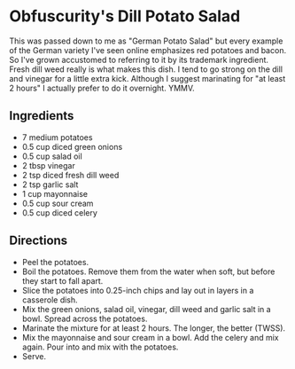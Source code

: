 # Obfuscurity's Dill Potato Salad

This was passed down to me as "German Potato Salad" but every example of the German variety I've seen online emphasizes red potatoes and bacon. So I've grown accustomed to referring to it by its trademark ingredient. Fresh dill weed really is what makes this dish. I tend to go strong on the dill and vinegar for a little extra kick. Although I suggest marinating for "at least 2 hours" I actually prefer to do it overnight. YMMV.

## Ingredients

* 7 medium potatoes
* 0.5 cup diced green onions
* 0.5 cup salad oil
* 2 tbsp vinegar
* 2 tsp diced fresh dill weed
* 2 tsp garlic salt
* 1 cup mayonnaise
* 0.5 cup sour cream
* 0.5 cup diced celery

## Directions

* Peel the potatoes.
* Boil the potatoes. Remove them from the water when soft, but before they start to fall apart.
* Slice the potatoes into 0.25-inch chips and lay out in layers in a casserole dish.
* Mix the green onions, salad oil, vinegar, dill weed and garlic salt in a bowl. Spread across the potatoes.
* Marinate the mixture for at least 2 hours. The longer, the better (TWSS).
* Mix the mayonnaise and sour cream in a bowl. Add the celery and mix again. Pour into and mix with the potatoes.
* Serve.
